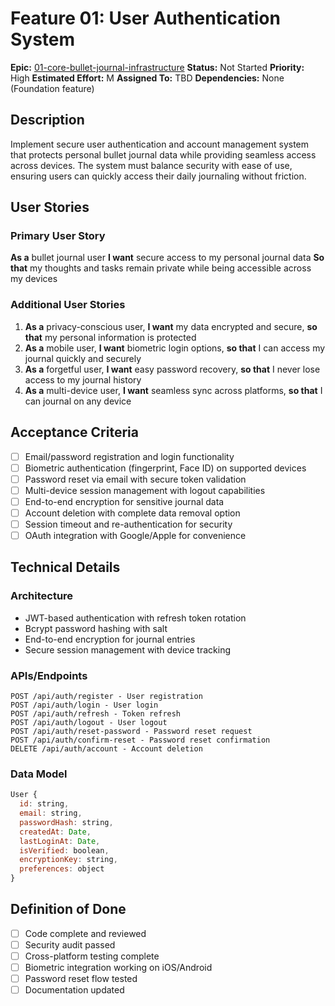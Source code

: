 # Feature 01: User Authentication System

**Epic:** [01-core-bullet-journal-infrastructure](../epics/01-core-bullet-journal-infrastructure.md)
**Status:** Not Started
**Priority:** High
**Estimated Effort:** M
**Assigned To:** TBD
**Dependencies:** None (Foundation feature)

## Description

Implement secure user authentication and account management system that protects personal bullet journal data while providing seamless access across devices. The system must balance security with ease of use, ensuring users can quickly access their daily journaling without friction.

## User Stories

### Primary User Story
**As a** bullet journal user
**I want** secure access to my personal journal data
**So that** my thoughts and tasks remain private while being accessible across my devices

### Additional User Stories
1. **As a** privacy-conscious user, **I want** my data encrypted and secure, **so that** my personal information is protected
2. **As a** mobile user, **I want** biometric login options, **so that** I can access my journal quickly and securely
3. **As a** forgetful user, **I want** easy password recovery, **so that** I never lose access to my journal history
4. **As a** multi-device user, **I want** seamless sync across platforms, **so that** I can journal on any device

## Acceptance Criteria

- [ ] Email/password registration and login functionality
- [ ] Biometric authentication (fingerprint, Face ID) on supported devices
- [ ] Password reset via email with secure token validation
- [ ] Multi-device session management with logout capabilities
- [ ] End-to-end encryption for sensitive journal data
- [ ] Account deletion with complete data removal option
- [ ] Session timeout and re-authentication for security
- [ ] OAuth integration with Google/Apple for convenience

## Technical Details

### Architecture
- JWT-based authentication with refresh token rotation
- Bcrypt password hashing with salt
- End-to-end encryption for journal entries
- Secure session management with device tracking

### APIs/Endpoints
```
POST /api/auth/register - User registration
POST /api/auth/login - User login
POST /api/auth/refresh - Token refresh
POST /api/auth/logout - User logout
POST /api/auth/reset-password - Password reset request
POST /api/auth/confirm-reset - Password reset confirmation
DELETE /api/auth/account - Account deletion
```

### Data Model
```javascript
User {
  id: string,
  email: string,
  passwordHash: string,
  createdAt: Date,
  lastLoginAt: Date,
  isVerified: boolean,
  encryptionKey: string,
  preferences: object
}
```

## Definition of Done

- [ ] Code complete and reviewed
- [ ] Security audit passed
- [ ] Cross-platform testing complete
- [ ] Biometric integration working on iOS/Android
- [ ] Password reset flow tested
- [ ] Documentation updated